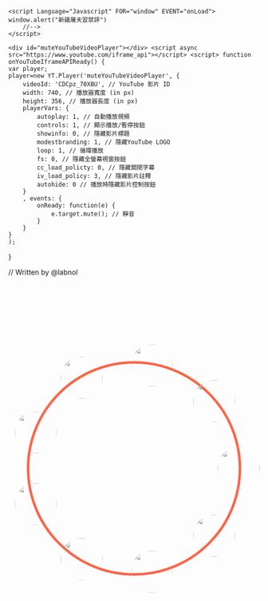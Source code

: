 <html>

<style>
    
    html {
            height: 100%;
    }

    body {
            background-image: url(https://i.imgur.com/FYozCtc.jpg?1);
            background-repeat: no-repeat;
            background-attachment: fixed;
            background-position: center;
            background-size: cover;
    }
    
    .circle-container {
	    position: relative;top:100px;
	    /* 1 */
	    width: 30em;
	    height: 30em;
	    padding: 0;
	    border-radius: 50%;
	    list-style: none;
	    /* 2 */
	    box-sizing: content-box;
	    /* 3 */
	    margin: 5em auto 0;
	    border: solid 5px tomato;
	}

	.circle-container > * {
	    /* 4 */
	    display: block;
	    position: absolute;
	    top: 50%;
	    left: 50%;
	    width: 6em;
	    height: 6em;
	    margin: -3em;
	}

	.circle-container >:nth-of-type(1) {
	    transform: rotate(0deg) translate(15em) rotate(0deg);
	}

	.circle-container >:nth-of-type(2) {
	    transform: rotate(40deg) translate(15em) rotate(-40deg);
	}

	.circle-container >:nth-of-type(3) {
	    transform: rotate(80deg) translate(15em) rotate(-80deg);
	}

	.circle-container >:nth-of-type(4) {
	    transform: rotate(120deg) translate(15em) rotate(-120deg);
	}

	.circle-container >:nth-of-type(5) {
	    transform: rotate(160deg) translate(15em) rotate(-160deg);
	}

	.circle-container >:nth-of-type(6) {
	    transform: rotate(200deg) translate(15em) rotate(-200deg);
	}

	.circle-container >:nth-of-type(7) {
	    transform: rotate(240deg) translate(15em) rotate(-240deg);
	}

	.circle-container >:nth-of-type(8) {
	    transform: rotate(280deg) translate(15em) rotate(-280deg);
	}
	
	.circle-container >:nth-of-type(9) {
	    transform: rotate(320deg) translate(15em) rotate(-320deg);
	}
	
	.circle-container img {
	    display: block;
	    width: 100%;
	    border-radius: 50%;
	    filter: grayscale(100%);
	}

	.circle-container img:hover {
	    filter: grayscale(0);
	}

	

</style>


<head>
    	<script src="https://ajax.googleapis.com/ajax/libs/jquery/3.4.0/jquery.min.js"></script>
</head>

<body>
   
    <script Language="Javascript" FOR="window" EVENT="onLoad"> 
	window.alert("新疆屠夫習禁評") 
        //-->
    </script> 
    
    <div id="muteYouTubeVideoPlayer"></div> <script async src="https://www.youtube.com/iframe_api"></script> <script> function onYouTubeIframeAPIReady() {
    var player;
    player=new YT.Player('muteYouTubeVideoPlayer', {
        videoId: 'CDCpz_70XBU', // YouTube 影片 ID
        width: 740, // 播放器寬度 (in px)
        height: 356, // 播放器長度 (in px)
        playerVars: {
            autoplay: 1, // 自動播放視頻
            controls: 1, // 顯示播放/暫停按鈕
            showinfo: 0, // 隱藏影片標題
            modestbranding: 1, // 隱藏YouTube LOGO
            loop: 1, // 循環播放
            fs: 0, // 隱藏全螢幕視窗按鈕
            cc_load_policty: 0, // 隱藏關閉字幕
            iv_load_policy: 3, // 隱藏影片註釋
            autohide: 0 // 播放時隱藏影片控制按鈕
        }
        , events: {
            onReady: function(e) {
                e.target.mute(); // 靜音
            }
        }
    }
    );
}

// Written by @labnol
	</script>
    <ul class='circle-container'>
	    <li>
		<a href=" https://jim99224.github.io/Kenting-National-Park/#" target="_blank">
		    <img src='https://imgur.com/AnsdZAT'>
		</a>
	    </li>
	    <li>
		<a href="https://jim99224.github.io/Taijiang-National-Park/index.html#" target="_blank">
		    <img src='https://i.imgur.com/HpUJEIa.png'>
		</a>
	    </li>
	    <li>
		<a href=" https://gary7lu.github.io/Kinmen-National-Park/" target="_blank">
		    <img id="a" src='https://imgur.com/JLmc0I0'>
		</a>
	    </li>
	    <li>
		<a href="https://gary7lu.github.io/Shei-Pa-National-Park/" target="_blank">
		    <img id="b" src='https://imgur.com/2Jee0yS'>
		</a>
	    </li>
	    <li>
		<a href=" https://kaidung.github.io/Yushan-National-Park/" target="_blank">
			<img id="c" src='https://imgur.com/vfhHXDR'>
		</a>
	    </li>
	    <li>
		<a href="https://kaidung.github.io/Dongsha-Atoll-National-Park/" target="_blank">
			<img id="d" src='https://imgur.com/xKl4NJG'>
		</a>
	    </li>
	    <li><img id="e" src='https://imgur.com/o2fmeJr'></li>
	    <li><img src='https://imgur.com/sbiZ7q3'></li>
	    <li><img src='https://imgur.com/nD9GXXi'></li>
	</ul>
</body>

</html>
